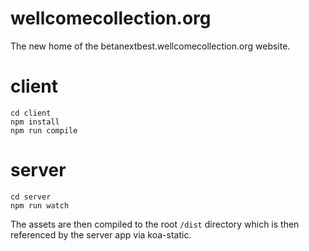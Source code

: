 # wellcomecollection.org

The new home of the betanextbest.wellcomecollection.org website.

# client

    cd client
    npm install
    npm run compile
       
# server
    
    cd server
    npm run watch
    
The assets are then compiled to the root `/dist` directory which is then referenced by the server
app via koa-static.
